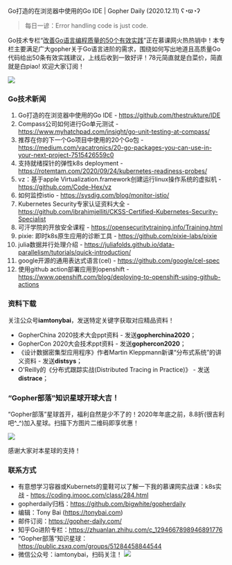 Go打造的在浏览器中使用的Go IDE | Gopher Daily (2020.12.11) ʕ◔ϖ◔ʔ

>每日一谚：Error handling code is just code.

Go技术专栏“[改善Go语⾔编程质量的50个有效实践](https://www.imooc.com/read/87)”正在慕课网火热热销中！本专栏主要满足广大gopher关于Go语言进阶的需求，围绕如何写出地道且高质量Go代码给出50条有效实践建议，上线后收到一致好评！78元简直就是白菜价，简直就是白piao! 欢迎大家订阅！

![](http://image.tonybai.com/img/202011/go-column-pgo-with-qr-and-text.png)

### Go技术新闻

1. Go打造的在浏览器中使用的Go IDE - https://github.com/thestrukture/IDE
2. Compass公司如何进行Go单元测试 - https://www.myhatchpad.com/insight/go-unit-testing-at-compass/
3. 推荐在你的下一个Go项目中使用的20个Go包 - https://medium.com/vacatronics/20-go-packages-you-can-use-in-your-next-project-7515426559c0
4. 支持就绪探针的弹性k8s deployment - https://rotemtam.com/2020/09/24/kubernetes-readiness-probes/
5. vz：基于apple Virtualization.framework创建运行linux操作系统的虚拟机 - https://github.com/Code-Hex/vz
6. 如何监控istio - https://sysdig.com/blog/monitor-istio/
7. Kubernetes Security专家认证资料大全 - https://github.com/ibrahimjelliti/CKSS-Certified-Kubernetes-Security-Specialist
8. 可汗学院的开放安全课程 - https://opensecuritytraining.info/Training.html
9. pixie: 即时k8s原生应用的诊断工具 - https://github.com/pixie-labs/pixie
10. julia数据并行处理介绍 - https://juliafolds.github.io/data-parallelism/tutorials/quick-introduction/
11. google开源的通用表达式语言(cel) - https://github.com/google/cel-spec
12. 使用github action部署应用到openshift - https://www.openshift.com/blog/deploying-to-openshift-using-github-actions

### 资料下载

关注公众号**iamtonybai**，发送特定关键字获取对应精品资料！

* GopherChina 2020技术大会ppt资料 - 发送**gopherchina2020**；
* GopherCon 2020大会技术ppt资料 - 发送**gophercon2020**；
* 《设计数据密集型应用程序》作者Martin Kleppmann新课“分布式系统”的讲义资料 - 发送**distsys**；
* O'Reilly的《分布式跟踪实战(Distributed Tracing in Practice)》 - 发送**distrace**；

### “Gopher部落”知识星球开球大吉！

“Gopher部落”星球首开，福利自然是少不了的！2020年年底之前，8.8折(很吉利吧^_^)加入星球。扫描下方图片二维码即享优惠！

![](http://image.tonybai.com/img/202011/gopher-tribe-zsxq.png)

感谢大家对本星球的支持！

### 联系方式

* 有意想学习容器或Kubernets的童鞋可以了解一下我的慕课网实战课：k8s实战 - https://coding.imooc.com/class/284.html
* gopherdaily归档：https://github.com/bigwhite/gopherdaily
* 编辑：Tony Bai (https://tonybai.com)
* 邮件订阅：https://gopher-daily.com/
* 知乎Go进阶专栏：https://zhuanlan.zhihu.com/c_1294667898946891776
* “Gopher部落”知识星球：https://public.zsxq.com/groups/51284458844544
* 微信公众号：iamtonybai，扫码关注！
![](http://image.tonybai.com/img/202011/qrcode_for_iamtonybai.jpg)

